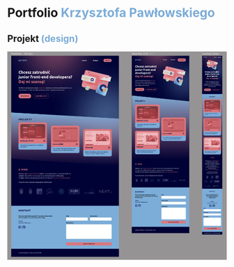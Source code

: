 # Portfolio <span style="color: #7CACD7">Krzysztofa Pawłowskiego</span>

## Projekt <span style="color: #7CACD7">(design)</span>

<img src="assets/images/design.jpg">